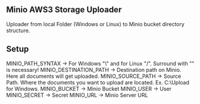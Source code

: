 ## Minio AWS3 Storage Uploader
Uploader from local Folder (Windows or Linux) to Minio bucket directory structure.

## Setup
MINIO_PATH_SYNTAX -> For Windows "\\" and for Linux "/". Surround with "" is necessary!
MINIO_DESTINATION_PATH -> Destination path on Minio. Here all documents will get uploaded.
MINIO_SOURCE_PATH -> Source Path. Where the documents you want to upload are located. Ex. C:\\Upload for Windows.
MINIO_BUCKET -> Minio Bucket
MINIO_USER -> User
MINIO_SECRET -> Secret
MINIO_URL -> Minio Server URL
